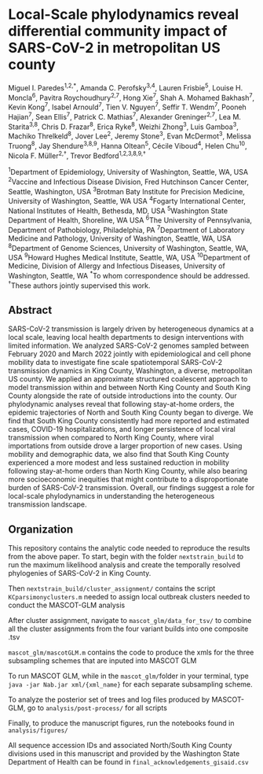 # Local-Scale phylodynamics reveal differential community impact of SARS-CoV-2 in metropolitan US county
Miguel I. Paredes<sup>1,2,*</sup>, Amanda C. Perofsky<sup>3,4</sup>, Lauren Frisbie<sup>5</sup>, Louise H. Moncla<sup>6</sup>, Pavitra Roychoudhury<sup>2,7</sup>, Hong Xie<sup>7</sup>, Shah A. Mohamed Bakhash<sup>7</sup>, Kevin Kong<sup>7</sup>, Isabel Arnould<sup>7</sup>, Tien V. Nguyen<sup>7</sup>, Seffir T. Wendm<sup>7</sup>, Pooneh Hajian<sup>7</sup>, Sean Ellis<sup>7</sup>, Patrick C. Mathias<sup>7</sup>, Alexander Greninger<sup>2,7</sup>, Lea M. Starita<sup>3,8</sup>, Chris D. Frazar<sup>8</sup>, Erica Ryke<sup>8</sup>, Weizhi Zhong<sup>3</sup>, Luis Gamboa<sup>3</sup>, Machiko Threlkeld<sup>8</sup>, Jover Lee<sup>2</sup>, Jeremy Stone<sup>3</sup>, Evan McDermot<sup>3</sup>, Melissa Truong<sup>8</sup>, Jay Shendure<sup>3,8,9</sup>, Hanna Oltean<sup>5</sup>, Cécile Viboud<sup>4</sup>, Helen Chu<sup>10</sup>, Nicola F. Müller<sup>2,†</sup>, Trevor Bedford<sup>1,2,3,8,9,†</sup>

<sup>1</sup>Department of Epidemiology, University of Washington, Seattle, WA, USA
<sup>2</sup>Vaccine and Infectious Disease Division, Fred Hutchinson Cancer Center, Seattle, Washington, USA
<sup>3</sup>Brotman Baty Institute for Precision Medicine, University of Washington, Seattle, WA USA
<sup>4</sup>Fogarty International Center, National Institutes of Health, Bethesda, MD, USA
<sup>5</sup>Washington State Department of Health, Shoreline, WA USA
<sup>6</sup>The University of Pennsylvania, Department of Pathobiology, Philadelphia, PA
<sup>7</sup>Department of Laboratory Medicine and Pathology, University of Washington, Seattle, WA, USA
<sup>8</sup>Department of Genome Sciences, University of Washington, Seattle, WA, USA
<sup>9</sup>Howard Hughes Medical Institute, Seattle, WA, USA
<sup>10</sup>Department of Medicine, Division of Allergy and Infectious Diseases, University of Washington, Seattle, WA
<sup>*</sup>To whom correspondence should be addressed.
<sup>†</sup>These authors jointly supervised this work.

## Abstract

SARS-CoV-2 transmission is largely driven by heterogeneous dynamics at a local scale, leaving local health departments to design interventions with limited information. We analyzed SARS-CoV-2 genomes sampled between February 2020 and March 2022 jointly with epidemiological and cell phone mobility data to investigate fine scale spatiotemporal SARS-CoV-2 transmission dynamics in King County, Washington, a diverse, metropolitan US county. We applied an approximate structured coalescent approach to model transmission within and between North King County and South King County alongside the rate of outside introductions into the county. Our phylodynamic analyses reveal that following stay-at-home orders, the epidemic trajectories of North and South King County began to diverge. We find that South King County consistently had more reported and estimated cases, COVID-19 hospitalizations, and longer persistence of local viral transmission when compared to North King County, where viral importations from outside drove a larger proportion of new cases. Using mobility and demographic data, we also find that South King County experienced a more modest and less sustained reduction in mobility following stay-at-home orders than North King County, while also bearing more socioeconomic inequities that might contribute to a disproportionate burden of SARS-CoV-2 transmission. Overall, our findings suggest a role for local-scale phylodynamics in understanding the heterogeneous transmission landscape.

## Organization

This repository contains the analytic code needed to reproduce the results from the above paper. To start, begin with the folder `nextstrain_build` to run the maximum likelihood analysis and create the temporally resolved phylogenies of SARS-CoV-2 in King County.

Then `nextstrain_build/cluster_assignment/` contains the script `KCparsimonyclusters.m` needed to assign local outbreak clusters needed to conduct the MASCOT-GLM analysis

After cluster assignment, navigate to `mascot_glm/data_for_tsv/` to combine all the cluster assignments from the four variant builds into one composite .tsv

`mascot_glm/mascotGLM.m` contains the code to produce the xmls for the three subsampling schemes that are inputed into MASCOT GLM

To run MASCOT GLM, while in the `mascot_glm/`folder in your terminal, type `java -jar Nab.jar xml/{xml_name}` for each separate subsampling scheme.

To analyze the posterior set of trees and log files produced by MASCOT-GLM, go to `analysis/post-process/` for all scripts

Finally, to produce the manuscript figures, run the notebooks found in `analysis/figures/`

All sequence accession IDs and associated North/South King County divisions used in this manuscript and provided by the Washington State Department of Health can be found in `final_acknowledgements_gisaid.csv`

